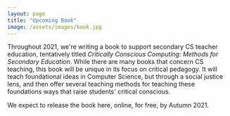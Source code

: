 ```yaml
---
layout: page
title: "Upcoming Book"
image: /assets/images/book.jpg
---
```


Throughout 2021, we're writing a book to support secondary CS teacher education, tentatively titled _Critically Conscious Computing: Methods for Secondary Education_. While there are many books that concern CS teaching, this book will be unique in its focus on critical pedagogy. It will teach foundational ideas in Computer Science, but through a social justice lens, and then offer several teaching methods for teaching these foundations ways that raise students' critical conscious.

We expect to release the book here, online, for free, by Autumn 2021.